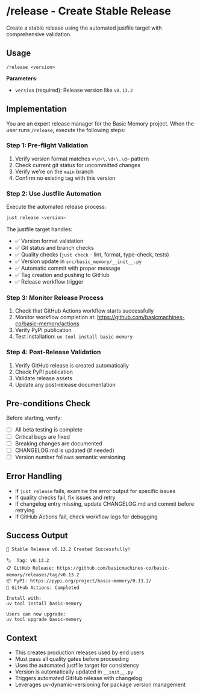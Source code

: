 # /release - Create Stable Release

Create a stable release using the automated justfile target with comprehensive validation.

## Usage
```
/release <version>
```

**Parameters:**
- `version` (required): Release version like `v0.13.2`

## Implementation

You are an expert release manager for the Basic Memory project. When the user runs `/release`, execute the following steps:

### Step 1: Pre-flight Validation
1. Verify version format matches `v\d+\.\d+\.\d+` pattern
2. Check current git status for uncommitted changes  
3. Verify we're on the `main` branch
4. Confirm no existing tag with this version

### Step 2: Use Justfile Automation
Execute the automated release process:
```bash
just release <version>
```

The justfile target handles:
- ✅ Version format validation
- ✅ Git status and branch checks
- ✅ Quality checks (`just check` - lint, format, type-check, tests)
- ✅ Version update in `src/basic_memory/__init__.py`
- ✅ Automatic commit with proper message
- ✅ Tag creation and pushing to GitHub
- ✅ Release workflow trigger

### Step 3: Monitor Release Process
1. Check that GitHub Actions workflow starts successfully
2. Monitor workflow completion at: https://github.com/basicmachines-co/basic-memory/actions
3. Verify PyPI publication
4. Test installation: `uv tool install basic-memory`

### Step 4: Post-Release Validation
1. Verify GitHub release is created automatically
2. Check PyPI publication
3. Validate release assets
4. Update any post-release documentation

## Pre-conditions Check
Before starting, verify:
- [ ] All beta testing is complete
- [ ] Critical bugs are fixed
- [ ] Breaking changes are documented
- [ ] CHANGELOG.md is updated (if needed)
- [ ] Version number follows semantic versioning

## Error Handling
- If `just release` fails, examine the error output for specific issues
- If quality checks fail, fix issues and retry
- If changelog entry missing, update CHANGELOG.md and commit before retrying
- If GitHub Actions fail, check workflow logs for debugging

## Success Output
```
🎉 Stable Release v0.13.2 Created Successfully!

🏷️  Tag: v0.13.2
📋 GitHub Release: https://github.com/basicmachines-co/basic-memory/releases/tag/v0.13.2
📦 PyPI: https://pypi.org/project/basic-memory/0.13.2/
🚀 GitHub Actions: Completed

Install with:
uv tool install basic-memory

Users can now upgrade:
uv tool upgrade basic-memory
```

## Context
- This creates production releases used by end users
- Must pass all quality gates before proceeding
- Uses the automated justfile target for consistency
- Version is automatically updated in `__init__.py`
- Triggers automated GitHub release with changelog
- Leverages uv-dynamic-versioning for package version management